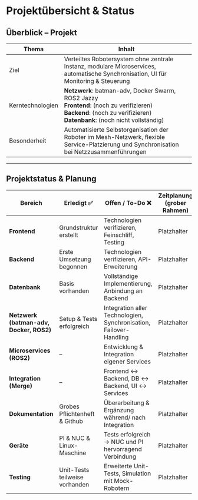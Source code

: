 # Projektübersicht & Status

## Überblick – Projekt
| Thema            | Inhalt                                                                 |
|------------------|------------------------------------------------------------------------|
| Ziel             | Verteiltes Robotersystem ohne zentrale Instanz, modulare Microservices, automatische Synchronisation, UI für Monitoring & Steuerung |
| Kerntechnologien | **Netzwerk**: batman-adv, Docker Swarm, ROS2 Jazzy<br>**Frontend**: (noch zu verifizieren)<br>**Backend**: (noch zu verifizieren)<br>**Datenbank**: (noch nicht vollständig) |
| Besonderheit     | Automatisierte Selbstorganisation der Roboter im Mesh-Netzwerk, flexible Service-Platzierung und Synchronisation bei Netzzusammenführungen |

---

## Projektstatus & Planung
| Bereich              | Erledigt ✅                           | Offen / To-Do ❌                                      | Zeitplanung (grober Rahmen) | Priorität |
|-----------------------|---------------------------------------|-------------------------------------------------------|-----------------------------|-----------|
| **Frontend**          | Grundstruktur erstellt                | Technologien verifizieren, Feinschliff, Testing        | Platzhalter                  | Mittel    |
| **Backend**           | Erste Umsetzung begonnen              | Technologien verifizieren, API-Erweiterung             | Platzhalter                 | Hoch      |
| **Datenbank**         | Basis vorhanden                       | Vollständige Implementierung, Anbindung an Backend     | Platzhalter                   | Hoch      |
| **Netzwerk (batman-adv, Docker, ROS2)** | Setup & Tests erfolgreich | Integration aller Technologien, Synchronisation, Failover-Handling | Platzhalter | Sehr hoch |
| **Microservices (ROS2)** | –                                   | Entwicklung & Integration eigener Services             | Platzhalter                   | Sehr hoch |
| **Integration (Merge)**| –                                   | Frontend ↔ Backend, DB ↔ Backend, UI ↔ Services       | Platzhalter                   | Sehr hoch |
| **Dokumentation**     | Grobes Pflichtenheft & Github        | Überarbeitung & Ergänzung während/ nach Integration    | Platzhalter                   | Mittel    |
| **Geräte**     | PI & NUC & Linux-Maschine                 | Tests erfolgreich -> NUC und PI hervorragend Verbindung    | Platzhalter                   | Hoch    |
| **Testing**           | Unit-Tests teilweise vorhanden        | Erweiterte Unit-Tests, Simulation mit Mock-Robotern    | Platzhalter                    | Hoch      |
